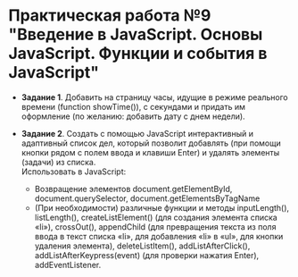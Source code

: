 # Практическая работа №9 "Введение в JavaScript. Основы JavaScript. Функции и события в JavaScript"

+ **Задание 1**. Добавить на страницу часы, идущие в режиме реального времени (function showTime()), с секундами и придать им оформление (по желанию: добавить дату с днем недели).

+ **Задание 2**. Создать с помощью JavaScript интерактивный и адаптивный список дел, который позволит добавлять (при помощи кнопки рядом с полем ввода и клавиши Enter) и удалять элементы (задачи) из списка.  
Использовать в JavaScript:
    + Возвращение элементов document.getElementById, document.querySelector, document.getElementsByTagName
    + (При необходимости) различные функции и методы inputLength(), listLength(), createListElement() (для создания элемента списка «li»), crossOut(), appendChild (для превращения текста из поля ввода в текст списка «li», для добавления «li» в «ul», для кнопки удаления элемента), deleteListItem(), addListAfterClick(), addListAfterKeypress(event) (для проверки нажатия Enter), addEventListener.

